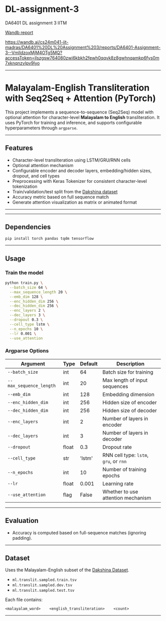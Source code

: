 # DL-assignment-3
DA6401 DL assignment 3 IITM

[Wandb report](https://wandb.ai/cs24m041-iit-madras/DA6401%20DL%20Assignment%203/reports/DA6401-Assignment-3--VmlldzoxMjM4OTg5MQ?accessToken=ilszgsw764080zwi6kbkh2fewh0qqvk8z8gwhnqamkp6fys0m7xknqnzvlpv9lyo)

https://wandb.ai/cs24m041-iit-madras/DA6401%20DL%20Assignment%203/reports/DA6401-Assignment-3--VmlldzoxMjM4OTg5MQ?accessToken=ilszgsw764080zwi6kbkh2fewh0qqvk8z8gwhnqamkp6fys0m7xknqnzvlpv9lyo

---

# Malayalam-English Transliteration with Seq2Seq + Attention (PyTorch)

This project implements a sequence-to-sequence (Seq2Seq) model with optional attention for character-level **Malayalam to English** transliteration. It uses PyTorch for training and inference, and supports configurable hyperparameters through `argparse`.

---

##  Features

* Character-level transliteration using LSTM/GRU/RNN cells
* Optional attention mechanism
* Configurable encoder and decoder layers, embedding/hidden sizes, dropout, and cell types
* Preprocessing with Keras Tokenizer for consistent character-level tokenization
* Train/validation/test split from the [Dakshina dataset](https://github.com/google-research/dakshina)
* Accuracy metric based on full sequence match
* Generate attention visualization as matrix or animated format

---


---

##  Dependencies

```bash
pip install torch pandas tqdm tensorflow
```
---

##  Usage

### Train the model

```bash
python train.py \
  --batch_size 64 \
  --max_sequence_length 20 \
  --emb_dim 128 \
  --enc_hidden_dim 256 \
  --dec_hidden_dim 256 \
  --enc_layers 2 \
  --dec_layers 3 \
  --dropout 0.3 \
  --cell_type lstm \
  --n_epochs 10 \
  --lr 0.001 \
  --use_attention
```

### Argparse Options

| Argument                | Type  | Default | Description                            |
| ----------------------- | ----- | ------- | -------------------------------------- |
| `--batch_size`          | int   | 64      | Batch size for training                |
| `--max_sequence_length` | int   | 20      | Max length of input sequences          |
| `--emb_dim`             | int   | 128     | Embedding dimension                    |
| `--enc_hidden_dim`      | int   | 256     | Hidden size of encoder                 |
| `--dec_hidden_dim`      | int   | 256     | Hidden size of decoder                 |
| `--enc_layers`          | int   | 2       | Number of layers in encoder            |
| `--dec_layers`          | int   | 3       | Number of layers in decoder            |
| `--dropout`             | float | 0.3     | Dropout rate                           |
| `--cell_type`           | str   | 'lstm'  | RNN cell type: `lstm`, `gru`, or `rnn` |
| `--n_epochs`            | int   | 10      | Number of training epochs              |
| `--lr`                  | float | 0.001   | Learning rate                          |
| `--use_attention`       | flag  | False   | Whether to use attention mechanism     |

---

##  Evaluation

* Accuracy is computed based on full-sequence matches (ignoring padding).

---

##  Dataset

Uses the Malayalam-English subset of the [Dakshina Dataset](https://github.com/google-research/dakshina).

* `ml.translit.sampled.train.tsv`
* `ml.translit.sampled.dev.tsv`
* `ml.translit.sampled.test.tsv`

Each file contains:

```
<malayalam_word>    <english_transliteration>    <count>
```

---


